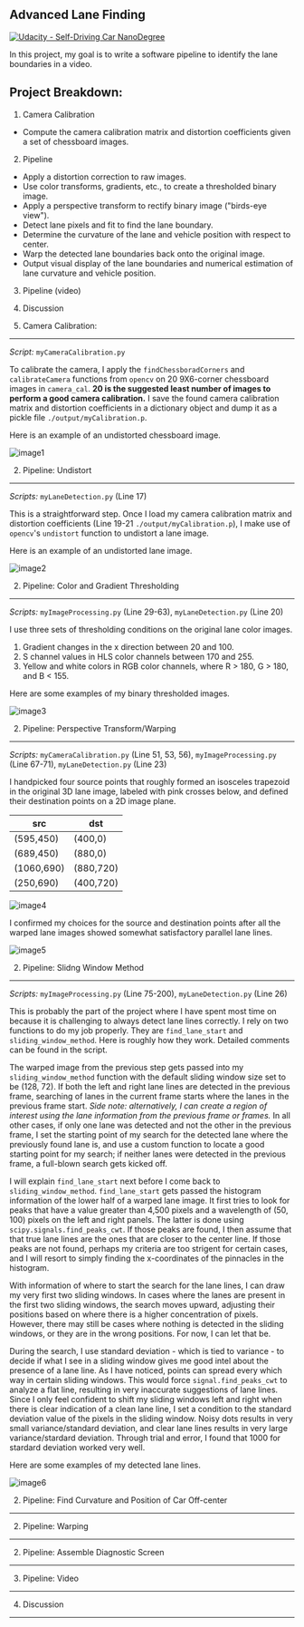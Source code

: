 ## Advanced Lane Finding
[![Udacity - Self-Driving Car NanoDegree](https://s3.amazonaws.com/udacity-sdc/github/shield-carnd.svg)](http://www.udacity.com/drive)


In this project, my goal is to write a software pipeline to identify the lane boundaries in a video.  

Project Breakdown:
---

1. Camera Calibration  
  * Compute the camera calibration matrix and distortion coefficients given a set of chessboard images.

2. Pipeline  
  * Apply a distortion correction to raw images.
  * Use color transforms, gradients, etc., to create a thresholded binary image.
  * Apply a perspective transform to rectify binary image ("birds-eye view").
  * Detect lane pixels and fit to find the lane boundary.
  * Determine the curvature of the lane and vehicle position with respect to center.
  * Warp the detected lane boundaries back onto the original image.
  * Output visual display of the lane boundaries and numerical estimation of lane curvature and vehicle position.

3. Pipeline (video)  

4. Discussion  

1. Camera Calibration: 
---

_Script:_ `myCameraCalibration.py`

To calibrate the camera, I apply the `findChessboradCorners` and `calibrateCamera` functions from `opencv` on 20 9X6-corner chessboard images in `camera_cal`.  **20 is the suggested least number of images to perform a good camera calibration.** I save the found camera calibration matrix and distortion coefficients in a dictionary object and dump it as a pickle file `./output/myCalibration.p`. 

Here is an example of an undistorted chessboard image. 

![image1](./output_images/camera_cal_example_chessboard.png)

2. Pipeline: Undistort
---

_Scripts:_ `myLaneDetection.py` (Line 17) 

This is a straightforward step. Once I load my camera calibration matrix and distortion coefficients (Line 19-21 `./output/myCalibration.p`), I make use of `opencv`'s `undistort` function to undistort a lane image.

Here is an example of an undistorted lane image. 

![image2](./output_images/camera_cal_example_lane.png)

2. Pipeline: Color and Gradient Thresholding
---

_Scripts:_ `myImageProcessing.py` (Line 29-63), `myLaneDetection.py` (Line 20)

I use three sets of thresholding conditions on the original lane color images.  

1. Gradient changes in the x direction between 20 and 100.  
2. S channel values in HLS color channels between 170 and 255.  
3. Yellow and white colors in RGB color channels, where R > 180, G > 180, and B < 155.  

Here are some examples of my binary thresholded images. 

![image3](./output_images/binary_thresholded.png)

2. Pipeline: Perspective Transform/Warping
---

_Scripts:_ `myCameraCalibration.py` (Line 51, 53, 56), `myImageProcessing.py` (Line 67-71), `myLaneDetection.py` (Line 23)

I handpicked four source points that roughly formed an isosceles trapezoid in the original 3D lane image, labeled with pink crosses below, and defined their destination points on a 2D image plane.   

src | dst |
---|---|
(595,450)|(400,0)|
(689,450)|(880,0)|
(1060,690)|(880,720)|
(250,690)|(400,720)|

![image4](./output_images/perspective_transform_src.png)

I confirmed my choices for the source and destination points after all the warped lane images showed somewhat satisfactory parallel lane lines.  

![image5](./output_images/perspective_transformed_and_binary_thresholded.png)

2. Pipeline: Slidng Window Method
---

_Scripts:_ `myImageProcessing.py` (Line 75-200), `myLaneDetection.py` (Line 26)

This is probably the part of the project where I have spent most time on because it is challenging to always detect lane lines correctly. I rely on two functions to do my job properly. They are `find_lane_start` and `sliding_window_method`. Here is roughly how they work. Detailed comments can be found in the script.  

The warped image from the previous step gets passed into my `sliding_window_method` function with the default sliding window size set to be (128, 72). If both the left and right lane lines are detected in the previous frame, searching of lanes in the current frame starts where the lanes in the previous frame start. _Side note: alternatively, I can create a region of interest using the lane information from the previous frame or frames._  In all other cases, if only one lane was detected and not the other in the previous frame, I set the starting point of my search for the detected lane where the previously found lane is, and use a custom function to locate a good starting point for my search; if neither lanes were detected in the previous frame, a full-blown search gets kicked off.  

I will explain `find_lane_start` next before I come back to `sliding_window_method`. `find_lane_start` gets passed the histogram information of the lower half of a warped lane image. It first tries to look for peaks that have a value greater than 4,500 pixels and a wavelength of (50, 100) pixels on the left and right panels. The latter is done using `scipy.signals.find_peaks_cwt`. If those peaks are found, I then assume that that true lane lines are the ones that are closer to the center line. If those peaks are not found, perhaps my criteria are too strigent for certain cases, and I will resort to simply finding the x-coordinates of the pinnacles in the histogram.  

With information of where to start the search for the lane lines, I can draw my very first two sliding windows. In cases where the lanes are present in the first two sliding windows, the search moves upward, adjusting their positions based on where there is a higher concentration of pixels. However, there may still be cases where nothing is detected in the sliding windows, or they are in the wrong positions. For now, I can let that be. 

During the search, I use standard deviation - which is tied to variance - to decide if what I see in a sliding window gives me good intel about the presence of a lane line. As I have noticed, points can spread every which way in certain sliding windows. This would force `signal.find_peaks_cwt` to analyze a flat line, resulting in very inaccurate suggestions of lane lines. Since I only feel confident to shift my sliding windows left and right when there is clear indication of a clean lane line, I set a condition to the standard deviation value of the pixels in the sliding window. Noisy dots results in very small variance/standard deviation, and clear lane lines results in very large variance/stardard deviation. Through trial and error, I found that 1000 for stardard deviation worked very well.  

Here are some examples of my detected lane lines.  

![image6](./output_images/slidingwindowed.png)

2. Pipeline: Find Curvature and Position of Car Off-center
---

2. Pipeline: Warping
---

2. Pipeline: Assemble Diagnostic Screen
---

3. Pipeline: Video
---

4. Discussion
---

 
